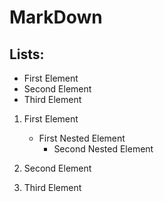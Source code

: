 # MarkDown

## Lists:

+ First Element
+ Second Element
+ Third Element

1. First Element
   - First Nested Element
      - Second Nested Element
2. Second Element
3. Third Element

    <script type="text/javascript">
        alert("Hello!");
    </script>